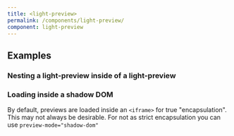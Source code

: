 ```yaml
---
title: <light-preview>
permalink: /components/light-preview/
component: light-preview
---
```


## Examples

<light-preview>
  <script type="text/plain" slot="preview-html">
    <button>Displaying a super cool button</button>
  </script>
  <script type="text/plain" slot="code">
    <style>
      light-preview::part(iframe) {
        height: 80px;
      }
    </style>

    <light-preview>
      <template slot="code">
        <button>Displaying a super cool button</button>
      </template>
    </light-preview>

    <script type="module">
      import LightPreview from "./exports/components/light-preview/light-preview.js";
      LightPreview.define()
    &lt;/script>
  </script>
</light-preview>

### Nesting a light-preview inside of a light-preview

<light-preview>
  <template slot="code">
    <style>
      light-preview::part(iframe) {
        height: 80px;
      }
    </style>

    <light-preview>
      <template slot="code">
        <button>Displaying a super cool button</button>
      </template>
    </light-preview>

    <script type="module">
      import LightPreview from "light-pen/exports/components/light-preview/light-preview.js"
      LightPreview.define()
    </script>
  </template>

  <template slot="preview-html">
    <style>
      light-preview::part(iframe) {
        height: 80px;
      }
    </style>

    <light-preview>
      <template slot="code">
        <button>Displaying a super cool button</button>
      </template>
    </light-preview>

    <script type="module">
      import LightPreview from "<%= find_asset "../exports/components/light-preview/light-preview.js" %>"
      LightPreview.define()
    </script>
  </template>
</light-preview>


### Loading inside a shadow DOM

By default, previews are loaded inside an `<iframe>` for true "encapsulation". This may not always be desirable.
For not as strict encapsulation you can use `preview-mode="shadow-dom"`

<light-preview preview-mode="shadow-dom">
  <template slot="code">
    <light-preview preview-mode="shadow-dom">
      <template slot="code">
        <style>
          button.button {
            border-color: gray;
          }
        </style>

        <button class="light-button">Displaying a super cool button not inside an iframe</button>

        <br>
        <p>
          This button lives in a "Shadow DOM" and not inside an iframe!!
        </p>
      </template>
    </light-preview>

    <script type="module">
      import LightPreview from "<%= find_asset "../exports/components/light-preview/light-preview.js" %>"
      LightPreview.define()
    </script>
  </template>
</light-preview>


### Adding Additional buttons

<style>
  #additional-buttons button {
    appearance: none;
    -webkit-appearance: none;
    background-color: inherit;
    padding: 0.4em 0.6em;
    color: inherit;
    border: 1px solid lightgray;
    border-bottom-color: transparent;
    border-right-color: transparent;
    height: 100%;
    border-radius: 0;
  }


  #additional-buttons button:focus-visible {
    outline: 2px solid hsl(203, 77%, 43%);
  }

  @supports not selector(:focus-visible) {
    #additional-buttons button:focus-within {
      outline: 2px solid hsl(203, 77%, 43%);
    }
  }

  #additional-buttons button:hover {
    cursor: pointer;
    color: hsla(203, 77%, 43%);
    background-color: hsla(203, 77%, 43%, 0.1);
  }
</style>

<light-preview id="additional-buttons">
  <template slot="code">
    <style>
      #additional-buttons button {
        appearance: none;
        -webkit-appearance: none;
        background-color: inherit;
        padding: 0.4em 0.6em;
        color: inherit;
        border: 1px solid lightgray;
        border-bottom-color: transparent;
        border-right-color: transparent;
        height: 100%;
        border-radius: 0;
      }

      #additional-buttons button:focus-visible {
        outline: 2px solid hsl(203, 77%, 43%);
      }

      @supports not selector(:focus-visible) {
        #additional-buttons button:focus-within {
          outline: 2px solid hsl(203, 77%, 43%);
        }
      }

      #additional-buttons button:hover {
        cursor: pointer;
        color: hsla(203, 77%, 43%);
        background-color: hsla(203, 77%, 43%, 0.1);
      }

      light-preview::part(iframe) {
        height: 80px;
      }

    </style>

    <light-preview id="additional-buttons">
      <template slot="code">
        <div>Showing off more buttons</div>
      </template>

      <button class="light-button" slot="actions">HTML</button>
      <button class="light-button" slot="actions">Codepen</button>
    </light-preview>

    <script type="module">
      import LightPreview from "<%= find_asset "../exports/components/light-preview/light-preview.js" %>"
      LightPreview.define()
    </script>
  </template>

  <button slot="actions">HTML</button>
  <button slot="actions">Codepen</button>
</light-preview>

### Escaping nested script tags

<light-preview preview-mode="shadow-dom">
  <script type="text/plain" slot="code">
    <light-code>
      <script type="text/plain" slot="code">
        <html>
          <head></head>
          <body>
            Hello World
            <script>
              console.log("Hello World")
            &lt;/script>
          </body>
        </html>
      &lt;/script>
    </light-code>
  </script>
</light-preview>

### Highlight Lines

<light-preview preview-mode="shadow-dom" highlight-lines="{2}">
  <script type="text/plain" slot="preview-html">
    View Source code for more.
  </script>
  <script type="text/plain" slot="code">
    <light-preview preview-mode="shadow-dom" highlight-lines="{2}">
      <script type="text/plain" slot="preview-html">
        View Source code for more.
      &lt;/script>
    </light-preview>
  </script>
</light-preview>


If you check the source code in the above example, you'll notice a `&lt;/script>`.

## Additional Notes

For more on why script tags are used, check out [Why script tags](/references/why-script-tags/)
for further reading.
